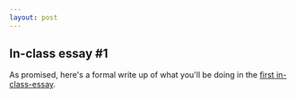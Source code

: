 ```yaml
---
layout: post
---
```


## In-class essay #1

As promised, here's a formal write up of what you'll be doing in the [first in-class-essay](https://drive.google.com/file/d/1kSb5P5hbskVLRbQznKumJciTJl5Zhd0o/view?usp=sharing).
